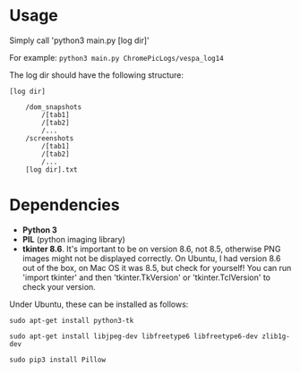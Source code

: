 # Usage

Simply call 'python3 main.py [log dir]'

For example:
`python3 main.py ChromePicLogs/vespa_log14`

The log dir should have the following structure:


    [log dir]

        /dom_snapshots
            /[tab1]
            /[tab2]
            /...
        /screenshots
            /[tab1]
            /[tab2]
            /...
        [log dir].txt

# Dependencies

- <b>Python 3</b>
- <b>PIL</b> (python imaging library)
- <b>tkinter 8.6</b>. It's important to be on version 8.6, not 8.5, otherwise PNG images might not be displayed correctly. On Ubuntu, I had version 8.6 out of the box, on Mac OS it was 8.5, but check for yourself! You can run 'import tkinter' and then 'tkinter.TkVersion' or 'tkinter.TclVersion' to check your version.

Under Ubuntu, these can be installed as follows:

`sudo apt-get install python3-tk`

`sudo apt-get install libjpeg-dev libfreetype6 libfreetype6-dev zlib1g-dev`

`sudo pip3 install Pillow`

